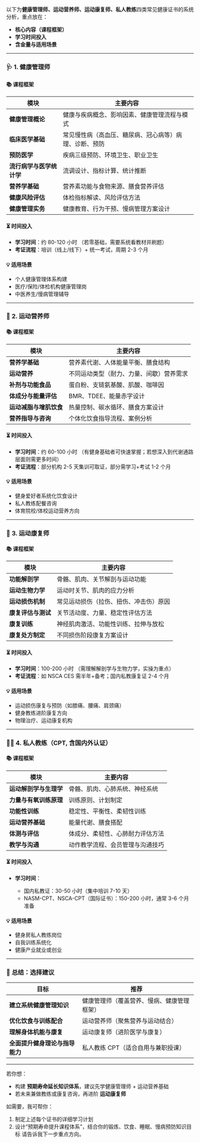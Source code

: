 以下为**健康管理师、运动营养师、运动康复师、私人教练**四类常见健康证书的系统分析，重点放在：

* **核心内容（课程框架）**
* **学习时间投入**
* **含金量与适用场景**

---

### 🩺 **1. 健康管理师**

#### 📚 **课程框架**

| 模块             | 主要内容                        |
| -------------- | --------------------------- |
| **健康管理概论**     | 健康与疾病概念、影响因素、健康管理流程与模式      |
| **临床医学基础**     | 常见慢性病（高血压、糖尿病、冠心病等）病理、诊断、预防 |
| **预防医学**       | 疾病三级预防、环境卫生、职业卫生            |
| **流行病学与医学统计学** | 流调设计、指标计算、统计推断              |
| **营养学基础**      | 营养素功能与食物来源、膳食营养评估           |
| **健康风险评估**     | 体检指标解读、风险评估方法               |
| **健康管理实务**     | 健康教育、行为干预、慢病管理方案设计          |

#### ⏳ **时间投入**

* **学习时间**：约 80-120 小时
  （若零基础，需要系统看教材并刷题）
* **考证流程**：培训（线上/线下）+ 统一考试，周期 2-3 个月

#### 💡 **适用场景**

* 个人健康管理体系构建
* 医疗/保险/体检机构健康管理岗
* 中医养生/慢病管理辅导

---

### 🥗 **2. 运动营养师**

#### 📚 **课程框架**

| 模块            | 主要内容                 |
| ------------- | -------------------- |
| **营养学基础**     | 营养素代谢、人体能量平衡、膳食结构    |
| **运动营养**      | 不同运动类型（耐力、力量、间歇）营养需求 |
| **补剂与功能食品**   | 蛋白粉、支链氨基酸、肌酸、咖啡因     |
| **体成分与能量评估**  | BMR、TDEE、能量赤字设计      |
| **运动减脂与增肌饮食** | 热量控制、碳水循环、膳食方案设计     |
| **营养指导与咨询**   | 个体化饮食指导流程、案例分析       |

#### ⏳ **时间投入**

* **学习时间**：约 60-100 小时
  （有健身基础者可快速掌握；若想深入到代谢通路层面则需更多时间）
* **考证流程**：部分机构 2-5 天集训可取证，部分需学习+考试 1-2 个月

#### 💡 **适用场景**

* 健身爱好者系统化饮食设计
* 私人教练配餐咨询
* 体育院校/体校运动营养方向

---

### 🏥 **3. 运动康复师**

#### 📚 **课程框架**

| 模块          | 主要内容                |
| ----------- | ------------------- |
| **功能解剖学**   | 骨骼、肌肉、关节解剖与运动功能     |
| **运动生物力学**  | 运动时关节、肌肉的应力分析       |
| **运动损伤机制**  | 常见运动损伤（拉伤、扭伤、冲击伤）原因 |
| **康复评估与测试** | 关节活动度、力量、稳定性评估方法    |
| **康复训练**    | 神经肌肉激活、功能性训练、拉伸与放松  |
| **康复处方制定**  | 不同损伤阶段康复方案设计        |

#### ⏳ **时间投入**

* **学习时间**：100-200 小时
  （需理解解剖学与生物力学，实操为重点）
* **考证流程**：如 NSCA CES 需半年+备考；国内私教康复证 2-4 个月

#### 💡 **适用场景**

* 运动损伤康复与预防（如膝痛、腰痛、肩颈痛）
* 健身教练进阶康复方向
* 物理治疗、运动康复机构

---

### 🏋️‍♂️ **4. 私人教练（CPT, 含国内外认证）**

#### 📚 **课程框架**

| 模块            | 主要内容             |
| ------------- | ---------------- |
| **运动解剖学与生理学** | 骨骼、肌肉、心肺系统、神经系统  |
| **力量与有氧训练原理** | 训练原则、计划制定        |
| **功能性训练**     | 稳定性、平衡性、柔韧性训练    |
| **运动营养基础**    | 能量代谢、膳食搭配        |
| **体测与评估**     | 体成分、柔韧性、心肺耐力评估方法 |
| **教学与沟通**     | 动作教学流程、会员管理与沟通技巧 |

#### ⏳ **时间投入**

* **学习时间**：

  * 国内私教证：30-50 小时（集中培训 7-10 天）
  * NASM-CPT、NSCA-CPT（国际证书）：150-200 小时，通常 3-6 个月准备

#### 💡 **适用场景**

* 健身房私人教练岗位
* 自我训练系统化
* 健康产业就业或创业

---

### 🎯 **总结：选择建议**

| 目标                | 推荐                    |
| ----------------- | --------------------- |
| **建立系统健康管理知识**    | 健康管理师（覆盖营养、慢病、健康管理框架） |
| **优化饮食与训练配合**     | 运动营养师（聚焦营养与运动结合）      |
| **理解身体机能与康复**     | 运动康复师（进阶医学与康复）        |
| **全面提升健身理论与指导能力** | 私人教练 CPT（适合自用与兼职授课）   |

---

若你想：

* 构建 **预期寿命延长知识体系**，建议先学健康管理师 + 运动营养基础
* 若未来兼做教练或康复咨询，再进阶 **运动康复师**

如需要，我可帮你：

1. 制定上述每个证书的详细学习计划
2. 设计“预期寿命提升课程体系”，结合你的锻炼、饮食、睡眠、慢病预防知识目标
   请告诉我下一步重点方向。
